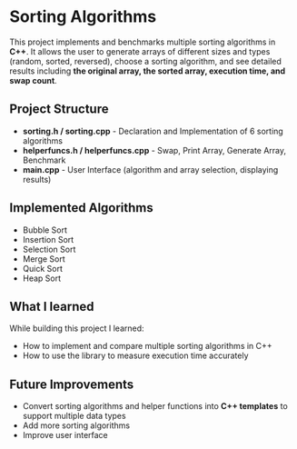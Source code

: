 # Sorting Algorithms 

This project implements and benchmarks multiple sorting algorithms in **C++**.
It allows the user to generate arrays of different sizes and types (random, sorted, reversed), 
choose a sorting algorithm, and see detailed results including **the original array, the sorted array, execution time, and swap count**.

## Project Structure 
- **sorting.h / sorting.cpp** - Declaration and Implementation of 6 sorting algorithms
- **helperfuncs.h / helperfuncs.cpp** - Swap, Print Array, Generate Array, Benchmark
- **main.cpp** - User Interface (algorithm and array selection, displaying results)

## Implemented Algorithms 
- Bubble Sort
- Insertion Sort
- Selection Sort 
- Merge Sort
- Quick Sort
- Heap Sort 

## What I learned 

While building this project I learned:

- How to implement and compare multiple sorting algorithms in C++
- How to use the <chrono> library to measure execution time accurately 


## Future Improvements

- Convert sorting algorithms and helper functions into **C++ templates** to support multiple data types
- Add more sorting algorithms 
- Improve user interface 
